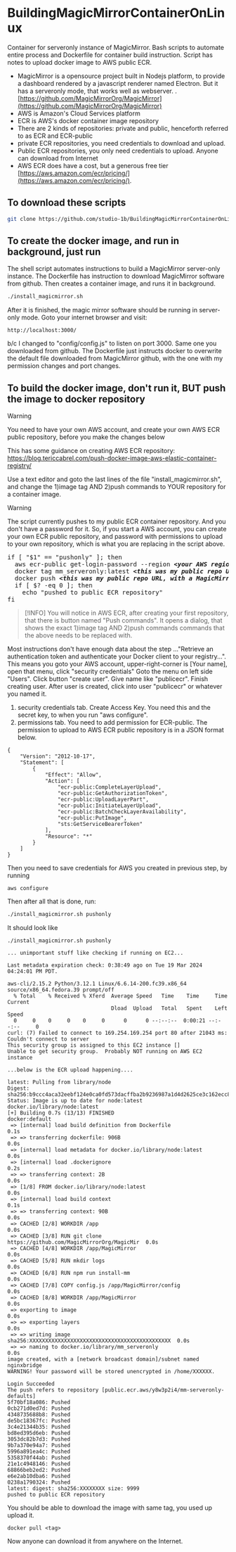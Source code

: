 # BuildingMagicMirrorContainerOnLinux
Container for serveronly instance of MagicMirror.  Bash scripts to automate entire process and Dockerfile for container build instruction.  Script has notes to upload docker image to AWS public ECR.

- MagicMirror is a opensource project built in Nodejs platform, to provide a dashboard rendered by a javascript renderer named Electron.  But it has a serveronly mode, that works well as webserver.
. [https://github.com/MagicMirrorOrg/MagicMirror](https://github.com/MagicMirrorOrg/MagicMirror)
- AWS is Amazon's Cloud Services platform
- ECR is AWS's docker container image repository
- There are 2 kinds of repositories: private and public, henceforth referred to as ECR and ECR-public
- private ECR repositories, you need credentials to download and upload.  
- Public ECR repositories, you only need credentials to upload.  Anyone can download from Internet
- AWS ECR does have a cost, but a generous free tier [https://aws.amazon.com/ecr/pricing/](https://aws.amazon.com/ecr/pricing/).

## To download these scripts

```bash
git clone https://github.com/studio-1b/BuildingMagicMirrorContainerOnLinux.git
```

## To create the docker image, and run in background, just run

The shell script automates instructions to build a MagicMirror server-only instance.  The Dockerfile has instruction to download MagicMirror software from github.  Then creates a container image, and runs it in background.

```bash
./install_magicmirror.sh
```

After it is finished, the magic mirror software should be running in server-only mode.  Goto your internet browser and visit:
```
http://localhost:3000/
```
b/c I changed to "config/config.js" to listen on port 3000.  Same one you downloaded from github.  The Dockerfile just instructs docker to overwrite the default file downloaded from MagicMirror github, with the one with my permission changes and port changes.


## To build the docker image, don't run it, BUT push the image to docker repository

>[!WARNING]
> You need to have your own AWS account, and create your own AWS ECR public repository, before you make the changes below

This has some guidance on creating AWS ECR repository:
https://blog.tericcabrel.com/push-docker-image-aws-elastic-container-registry/

Use a text editor and goto the last lines of the file "install_magicmirror.sh", and change the 1)image tag AND 2)push commands to YOUR repository for a container image.

>[!WARNING]
> The script currently pushes to my public ECR container repository.  And you don't have a 
> password for it.  So, if you start a AWS account, you can create your own ECR public 
> repository, and password with permissions to upload to your own repository, which is what you 
> are replacing in the script above.

<pre>
if [ "$1" == "pushonly" ]; then
  aws ecr-public get-login-password --region <b><i>&lt;your AWS region>&gt;</i></b> | docker login --username AWS --password-stdin <b><i>&lt;this was my public repo URL, with a MagicMirror container image&gt;</i></b>
  docker tag mm_serveronly:latest <b><i>&lt;this was my public repo URL, with a MagicMirror container image&gt;</i></b>
  docker push <b><i>&lt;this was my public repo URL, with a MagicMirror container image&gt;</i></b>
  if [ $? -eq 0 ]; then
    echo "pushed to public ECR repository"
fi
</pre>
>[!INFO]
>You will notice in AWS ECR, after creating your first repository, that there is button named "Push commands".  It opens a dialog, that shows the exact 1)image tag AND 2)push commands  commands that the above needs to be replaced with.


Most instructions don't have enough data about the step ..."Retrieve an authentication token and authenticate your Docker client to your registry...".  This means you goto your AWS account, upper-right-corner is [Your name], open that menu, click "security credentials"
Goto the menu on left side "Users".  Click button "create user".  Give name like "publicecr".  Finish creating user.
After user is created, click into user "publicecr" or whatever you named it.
1) security credentials tab.  Create Access Key.  You need this and the secret key, to when you run "aws configure".
2) permissions tab.  You need to add permission for ECR-public.  The permission to upload to AWS ECR public repository is in a JSON format below.
```
{
    "Version": "2012-10-17",
    "Statement": [
        {
            "Effect": "Allow",
            "Action": [
                "ecr-public:CompleteLayerUpload",
                "ecr-public:GetAuthorizationToken",
                "ecr-public:UploadLayerPart",
                "ecr-public:InitiateLayerUpload",
                "ecr-public:BatchCheckLayerAvailability",
                "ecr-public:PutImage",
                "sts:GetServiceBearerToken"
            ],
            "Resource": "*"
        }
    ]
}
```
Then you need to save credentials for AWS you created in previous step, by running 
```
aws configure
```



Then after all that is done, run:

```bash
./install_magicmirror.sh pushonly
```

It should look like

```
./install_magicmirror.sh pushonly

... unimportant stuff like checking if running on EC2...

Last metadata expiration check: 0:38:49 ago on Tue 19 Mar 2024 04:24:01 PM PDT.

aws-cli/2.15.2 Python/3.12.1 Linux/6.6.14-200.fc39.x86_64 source/x86_64.fedora.39 prompt/off
  % Total    % Received % Xferd  Average Speed   Time    Time     Time  Current
                                 Dload  Upload   Total   Spent    Left  Speed
  0     0    0     0    0     0      0      0 --:--:--  0:00:21 --:--:--     0
curl: (7) Failed to connect to 169.254.169.254 port 80 after 21043 ms: Couldn't connect to server
This security group is assigned to this EC2 instance []
Unable to get security group.  Probably NOT running on AWS EC2 instance

...below is the ECR upload happening....

latest: Pulling from library/node
Digest: sha256:b9ccc4aca32eebf124e0ca0fd573dacffba2b9236987a1d4d2625ce3c162ecc8
Status: Image is up to date for node:latest
docker.io/library/node:latest
[+] Building 0.7s (13/13) FINISHED                               docker:default
 => [internal] load build definition from Dockerfile                       0.1s
 => => transferring dockerfile: 906B                                       0.0s
 => [internal] load metadata for docker.io/library/node:latest             0.0s
 => [internal] load .dockerignore                                          0.2s
 => => transferring context: 2B                                            0.0s
 => [1/8] FROM docker.io/library/node:latest                               0.0s
 => [internal] load build context                                          0.1s
 => => transferring context: 90B                                           0.0s
 => CACHED [2/8] WORKDIR /app                                              0.0s
 => CACHED [3/8] RUN git clone https://github.com/MagicMirrorOrg/MagicMir  0.0s
 => CACHED [4/8] WORKDIR /app/MagicMirror                                  0.0s
 => CACHED [5/8] RUN mkdir logs                                            0.0s
 => CACHED [6/8] RUN npm run install-mm                                    0.0s
 => CACHED [7/8] COPY config.js /app/MagicMirror/config                    0.0s
 => CACHED [8/8] WORKDIR /app/MagicMirror                                  0.0s
 => exporting to image                                                     0.0s
 => => exporting layers                                                    0.0s
 => => writing image sha256:XXXXXXXXXXXXXXXXXXXXXXXXXXXXXXXXXXXXXXXXXXXXX  0.0s
 => => naming to docker.io/library/mm_serveronly                           0.0s
image created, with a [network broadcast domain]/subnet named nginxbridge
WARNING! Your password will be stored unencrypted in /home/XXXXXX.

Login Succeeded
The push refers to repository [public.ecr.aws/y8w3p2i4/mm-serveronly-defaults]
5f70bf18a086: Pushed 
0cb271d0ed7d: Pushed 
4348735688b8: Pushed 
de5bc18367fc: Pushed 
3c4e21344b35: Pushed 
bd8ed395d6eb: Pushed 
3053dc82b7d3: Pushed 
9b7a370e94a7: Pushed 
5996a891ea4c: Pushed 
5358370f44ab: Pushed 
21e1c4948146: Pushed 
68866beb2ed2: Pushed 
e6e2ab10dba6: Pushed 
0238a1790324: Pushed 
latest: digest: sha256:XXXXXXXX size: 9999
pushed to public ECR repository
```
You should be able to download the image with same tag, you used up upload it.
```
docker pull <tag>
```

Now anyone can download it from anywhere on the Internet.

